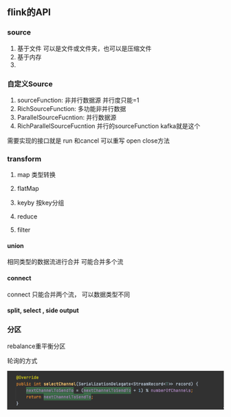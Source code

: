## flink的API

###  source
1. 基于文件
    可以是文件或文件夹，也可以是压缩文件
2. 基于内存
3. 




### 自定义Source

1. sourceFunction: 非并行数据源 并行度只能=1
2. RichSourceFunction: 多功能非并行数据
3. ParallelSourceFucntion: 并行数据源
4. RichParallelSourceFucntion 并行的sourceFunction kafka就是这个


需要实现的接口就是 run 和cancel
可以重写 open close方法






### transform 
1. map 类型转换
2. flatMap



3. keyby  按key分组
4. reduce 
5. filter


#### union
相同类型的数据流进行合并
可能合并多个流


#### connect
connect 只能合并两个流， 
可以数据类型不同


#### split, select , side output


### 分区

rebalance重平衡分区

轮询的方式

![n1z66w](https://raw.githubusercontent.com/jacksonyoudi/images/main/uPic/n1z66w.png)




